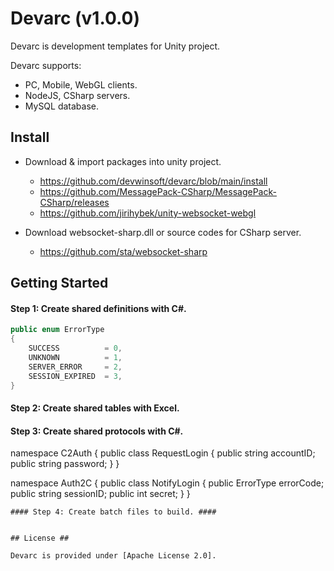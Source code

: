 # Devarc (v1.0.0)
Devarc is development templates for Unity project.

Devarc supports:
- PC, Mobile, WebGL clients.
- NodeJS, CSharp servers.
- MySQL database.

## Install ##
* Download & import packages into unity project.
  * https://github.com/devwinsoft/devarc/blob/main/install
  * https://github.com/MessagePack-CSharp/MessagePack-CSharp/releases
  * https://github.com/jirihybek/unity-websocket-webgl
    
* Download websocket-sharp.dll or source codes for CSharp server.
  * https://github.com/sta/websocket-sharp
    
## Getting Started ##
#### Step 1: Create shared definitions with C#. ####
```csharp
public enum ErrorType
{
    SUCCESS          = 0,
    UNKNOWN          = 1,
    SERVER_ERROR     = 2,
    SESSION_EXPIRED  = 3,
}
```
#### Step 2: Create shared tables with Excel. ####
#### Step 3: Create shared protocols with C#. ####
namespace C2Auth
{
    public class RequestLogin
    {
        public string accountID;
        public string password;
    }
}

namespace Auth2C
{
    public class NotifyLogin
    {
        public ErrorType errorCode;
        public string sessionID;
        public int secret;
    }
}
```
#### Step 4: Create batch files to build. ####


## License ##

Devarc is provided under [Apache License 2.0].


